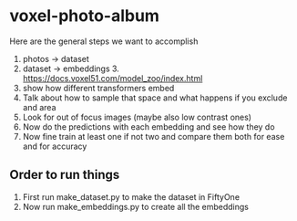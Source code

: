 # voxel-photo-album

Here are the general steps we want to accomplish
1. photos -> dataset
2. dataset -> embeddings
   3. https://docs.voxel51.com/model_zoo/index.html
3. show how different transformers embed
4. Talk about how to sample that space and what happens if you exclude and area
5. Look for out of focus images (maybe also low contrast ones)
6. Now do the predictions with each embedding and see how they do
7. Now fine train at least one if not two and compare them both for ease and for accuracy

## Order to run things
1. First run make_dataset.py to make the dataset in FiftyOne
2. Now run make_embeddings.py to create all the embeddings
